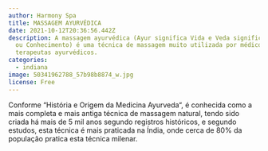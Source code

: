 ```yaml
---
author: Harmony Spa
title: MASSAGEM AYURVÉDICA
date: 2021-10-12T20:36:56.442Z
description: A massagem ayurvédica (Ayur significa Vida e Veda significa Ciência
  ou Conhecimento) é uma técnica de massagem muito utilizada por médicos e
  terapeutas ayurvédicos.
categories:
  - indiana
image: 50341962788_57b98b8874_w.jpg
license: Free
---
```

Conforme “História e Origem da Medicina Ayurveda“, é conhecida como a mais completa e mais antiga técnica de massagem natural, tendo sido criada há mais de 5 mil anos segundo registros históricos, e segundo estudos, esta técnica é mais praticada na Índia, onde cerca de 80% da população pratica esta técnica milenar.
